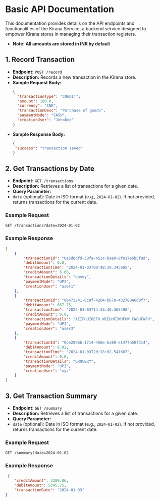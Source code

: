 # Basic API Documentation

This documentation provides details on the API endpoints and functionalities of the Kirana Service, a backend service designed to empower Kirana stores in managing their transaction registers.
- **Note: All amounts are stored in INR by defaul**t
## 1. Record Transaction

- **Endpoint:** `POST /record`
- **Description:** Records a new transaction in the Kirana store.
- **Sample Request Body:**
  ```json
  {
    "transactionType": "CREDIT",
    "amount": 100.0,
    "currency": "INR",
    "transactionDesc": "Purchase of goods",
    "paymentMode": "CASH",
    "creationUser": "JohnDoe"
  }
 - **Sample Response Body:**
   ```json
   {
    "success": "transaction saved"
   }
   

## 2. Get Transactions by Date

- **Endpoint:** `GET /transactions`
- **Description:** Retrieves a list of transactions for a given date.
- **Query Parameter:**
- `date` (optional): Date in ISO format (e.g., `2024-01-02`). If not provided, returns transactions for the current date.

### Example Request

```http
GET /transactions?date=2024-01-02
```
### Example Response

```json
[
    {
        "transactionId": "0a5d8dfd-38fa-452c-bae0-8f917e5b5f8d",
        "debitAmount": 0.0,
        "transactionTime": "2024-01-03T00:48:39.345685",
        "creditAmount": 6.66,
        "transactionDetails": "dummy",
        "paymentMode": "UPI",
        "creationUser": "user1"
    },
    {
        "transactionId": "0b473241-6c9f-4204-b679-432780e6d0f7",
        "debitAmount": 667.75,
        "transactionTime": "2024-01-03T14:33:46.365498",
        "creditAmount": 0.0,
        "transactionDetails": "AEIFHUIOEFH WIEUHFIWUFHW FW8HFWFH",
        "paymentMode": "UPI",
        "creationUser": "user3"
    },
    {
        "transactionId": "0ce2896b-1714-456e-ba80-e1477a50f314",
        "debitAmount": 8.02,
        "transactionTime": "2024-01-03T20:28:02.541667",
        "creditAmount": 0.0,
        "transactionDetails": "GROCERY",
        "paymentMode": "UPI",
        "creationUser": "xyz"
    }
]
```
## 3. Get Transaction Summary

- **Endpoint:** `GET /summary`
- **Description:** Retrieves a list of transactions for a given date.
- **Query Parameter:**
- `date` (optional): Date in ISO format (e.g., `2024-01-02`). If not provided, returns transactions for the current date.

### Example Request

```http
GET /summary?date=2024-01-02
```
### Example Response

```json
 {
    "creditAmount": 2289.86,
    "debitAmount": 5345.75,
    "transactionDate": "2024-01-03"
}
```


